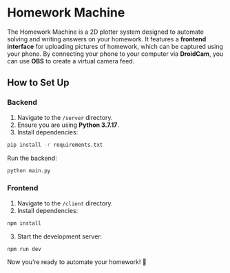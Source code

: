 # Homework Machine

The Homework Machine is a 2D plotter system designed to automate solving and writing answers on your homework. It features a **frontend interface** for uploading pictures of homework, which can be captured using your phone. By connecting your phone to your computer via **DroidCam**, you can use **OBS** to create a virtual camera feed.

## How to Set Up

### Backend

1. Navigate to the `/server` directory.
2. Ensure you are using **Python 3.7.17**.
3. Install dependencies:
```bash
pip install -r requirements.txt
```

Run the backend:

```bash
python main.py
```

### Frontend 
1. Navigate to the `/client` directory.
2. Install dependencies:

```bash
npm install
```

3. Start the development server:

```bash
npm run dev
```

Now you’re ready to automate your homework! 🚀
